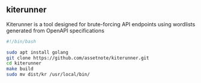 ## kiterunner
Kiterunner is a tool designed for brute-forcing API endpoints using wordlists generated from OpenAPI specifications

```bash
#!/bin/bash

sudo apt install golang
git clone https://github.com/assetnote/kiterunner.git
cd kiterunner
make build
sudo mv dist/kr /usr/local/bin/
```
